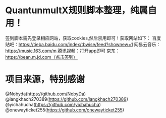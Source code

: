 # QuantunmultX规则脚本整理，纯属自用！
签到脚本需先登录相应网站，获取cookies,然后禁用即可！获取网站如下：
百度贴吧：https://tieba.baidu.com/index/tbwise/feed?shownew=1
网易云音乐：https://music.163.com/m
腾讯视频：打开app即可
京东：https://bean.m.jd.com（点击签到）


# 项目来源，特别感谢
@Nobyda(https://github.com/NobyDa)
@langkhach270389(https://github.com/langkhach270389)
@yichahucha(https://github.com/yichahucha)
@onewayticket255(https://github.com/onewayticket255)
